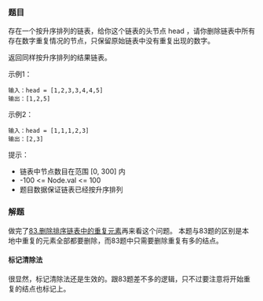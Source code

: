 ### 题目
存在一个按升序排列的链表，给你这个链表的头节点 head ，请你删除链表中所有存在数字重复情况的节点，只保留原始链表中没有重复出现的数字。

返回同样按升序排列的结果链表。

示例1：
```
输入：head = [1,2,3,3,4,4,5]
输出：[1,2,5]
```
示例2：
```
输入：head = [1,1,1,2,3]
输出：[2,3]
```

提示：
- 链表中节点数目在范围 [0, 300] 内
- -100 <= Node.val <= 100
- 题目数据保证链表已经按升序排列

### 解题
做完了[83.删除排序链表中的重复元素](../83.删除排序链表中的重复元素/readme.md)再来看这个问题。
本题与83题的区别是本地中重复的元素全部都要删除，而83题中只需要删除重复有多的结点。

#### 标记清除法
很显然，标记清除法还是生效的。跟83题差不多的逻辑，只不过要注意将开始重复的结点也标记上。